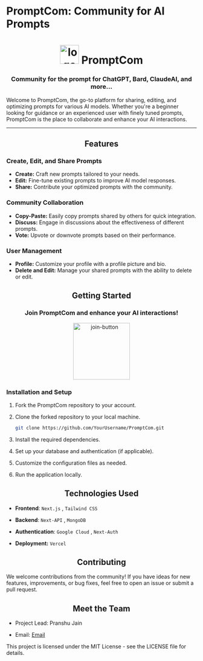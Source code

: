 # PromptCom: Community for AI Prompts

<h1 align="center" size="30px"><img src="https://promptcom.vercel.app/assets/images/icon.svg" width="50px" alt="logo" /> PromptCom </h1> 
<div align="center">
  <h3 align="center">Community for the prompt for ChatGPT, Bard, ClaudeAI, and more...</h3>
</div>

<p align="left">
  Welcome to PromptCom, the go-to platform for sharing, editing, and optimizing prompts for various AI models. Whether you're a beginner looking for guidance or an experienced user with finely tuned prompts, PromptCom is the place to collaborate and enhance your AI interactions.
</p>

----

<h2 align="center">Features</h2> 

### Create, Edit, and Share Prompts
- **Create:** Craft new prompts tailored to your needs.
- **Edit:** Fine-tune existing prompts to improve AI model responses.
- **Share:** Contribute your optimized prompts with the community.

### Community Collaboration
- **Copy-Paste:** Easily copy prompts shared by others for quick integration.
- **Discuss:** Engage in discussions about the effectiveness of different prompts.
- **Vote:** Upvote or downvote prompts based on their performance.

### User Management
- **Profile:** Customize your profile with a profile picture and bio.
- **Delete and Edit:** Manage your shared prompts with the ability to delete or edit.

<h2 align="center">Getting Started</h2> 

<div align="center">
  <h3 align="center">Join PromptCom and enhance your AI interactions!</h3>
  <a id="top" href="https://promptcom.community" target="_blank">
    <img src="https://promptcom.vercel.app/assets/images/logo.svg" width="150px" alt="join-button">
  </a>
</div>

### Installation and Setup
1. Fork the PromptCom repository to your account.
2. Clone the forked repository to your local machine.
   
   ```sh
   git clone https://github.com/YourUsername/PromptCom.git
   ```
4. Install the required dependencies.
5. Set up your database and authentication (if applicable).
6. Customize the configuration files as needed.
7. Run the application locally.

<h2 align="center">Technologies Used</h2> 

- **Frontend**: `Next.js` , `Tailwind CSS`

- **Backend**: `Next-API` , `MongoDB`

- **Authentication**: `Google Cloud` , `Next-Auth`
  
- **Deployment:** `Vercel`

<h2 align="center">Contributing</h2> 
We welcome contributions from the community! If you have ideas for new features, improvements, or bug fixes, feel free to open an issue or submit a pull request.

<h2 align="center">Meet the Team</h2> 

- Project Lead: Pranshu Jain
  
- Email: [Email](mailto:pranshujain0111@gmail.com)

This project is licensed under the MIT License - see the LICENSE file for details.


